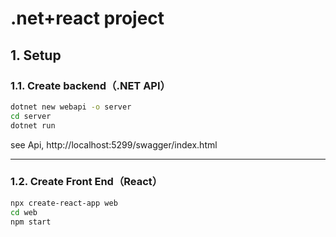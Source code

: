 # .net+react project

## 1. Setup

### 1.1. Create backend（.NET API）

```bash
dotnet new webapi -o server
cd server
dotnet run
```

see Api, http://localhost:5299/swagger/index.html

---

### 1.2. Create Front End（React）

```bash
npx create-react-app web
cd web
npm start
```
